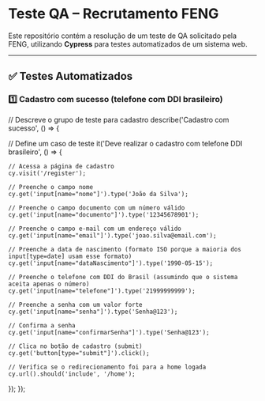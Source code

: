 # Teste QA – Recrutamento FENG

Este repositório contém a resolução de um teste de QA solicitado pela FENG, utilizando **Cypress** para testes automatizados de um sistema web.

---

## ✅ Testes Automatizados

### 1️⃣ Cadastro com sucesso (telefone com DDI brasileiro)

// Descreve o grupo de teste para cadastro
describe('Cadastro com sucesso', () => {

  // Define um caso de teste
  it('Deve realizar o cadastro com telefone DDI brasileiro', () => {

    // Acessa a página de cadastro
    cy.visit('/register');

    // Preenche o campo nome
    cy.get('input[name="nome"]').type('João da Silva');

    // Preenche o campo documento com um número válido
    cy.get('input[name="documento"]').type('12345678901');

    // Preenche o campo e-mail com um endereço válido
    cy.get('input[name="email"]').type('joao.silva@email.com');

    // Preenche a data de nascimento (formato ISO porque a maioria dos input[type=date] usam esse formato)
    cy.get('input[name="dataNascimento"]').type('1990-05-15');

    // Preenche o telefone com DDI do Brasil (assumindo que o sistema aceita apenas o número)
    cy.get('input[name="telefone"]').type('21999999999');

    // Preenche a senha com um valor forte
    cy.get('input[name="senha"]').type('Senha@123');

    // Confirma a senha
    cy.get('input[name="confirmarSenha"]').type('Senha@123');

    // Clica no botão de cadastro (submit)
    cy.get('button[type="submit"]').click();

    // Verifica se o redirecionamento foi para a home logada
    cy.url().should('include', '/home');
  });
});

